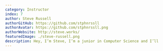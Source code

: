 ```yaml
---
category: Instructor
index: 7
author: Steve Russell
authorGitHub: https://github.com/stphnrssll
authorAvatar: https://github.com/stphnrssll.png
authorWebsite: http://steve.works/
featuredImage: ./steve-russell.png
description: Hey, I’m Steve, I’m a junior in Computer Science and I’ll be helping students learn JavaScript and React. I attended Trace Camp last summer and I’m excited to help students build their dream projects the same way I built mine!
---
```

